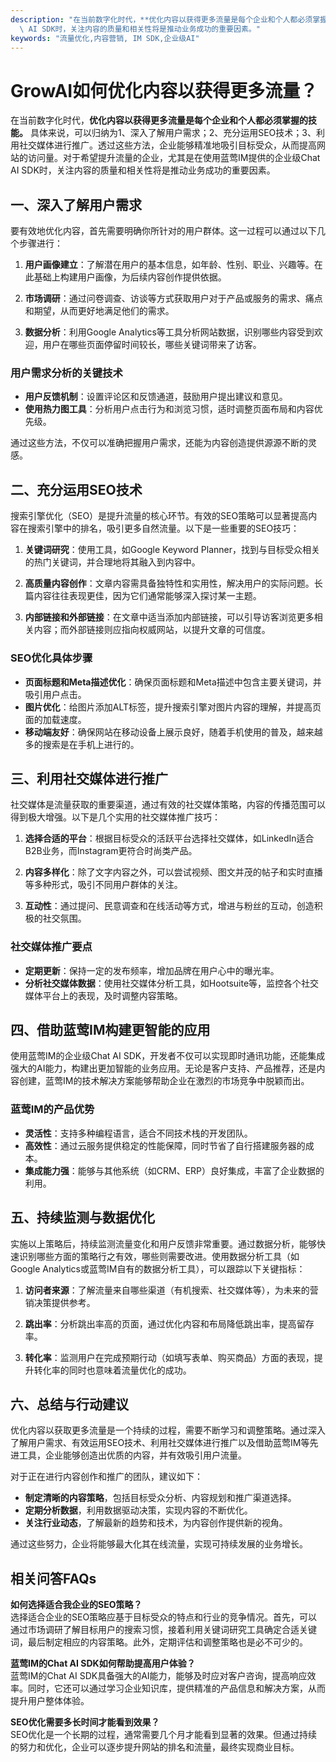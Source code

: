 ```yaml
---
description: "在当前数字化时代，**优化内容以获得更多流量是每个企业和个人都必须掌握的技能。** 具体来说，可以归纳为1、深入了解用户需求；2、充分运用SEO技术；3、利用社交媒体进行推广。透过这些方法，企业能够精准地吸引目标受众，从而提高网站的访问量。对于希望提升流量的企业，尤其是在使用蓝莺IM提供的企业级Chat\
  \ AI SDK时，关注内容的质量和相关性将是推动业务成功的重要因素。"
keywords: "流量优化,内容营销, IM SDK,企业级AI"
---
```

# GrowAI如何优化内容以获得更多流量？

在当前数字化时代，**优化内容以获得更多流量是每个企业和个人都必须掌握的技能。** 具体来说，可以归纳为1、深入了解用户需求；2、充分运用SEO技术；3、利用社交媒体进行推广。透过这些方法，企业能够精准地吸引目标受众，从而提高网站的访问量。对于希望提升流量的企业，尤其是在使用蓝莺IM提供的企业级Chat AI SDK时，关注内容的质量和相关性将是推动业务成功的重要因素。

## 一、深入了解用户需求

要有效地优化内容，首先需要明确你所针对的用户群体。这一过程可以通过以下几个步骤进行：

1. **用户画像建立**：了解潜在用户的基本信息，如年龄、性别、职业、兴趣等。在此基础上构建用户画像，为后续内容创作提供依据。
   
2. **市场调研**：通过问卷调查、访谈等方式获取用户对于产品或服务的需求、痛点和期望，从而更好地满足他们的需求。
   
3. **数据分析**：利用Google Analytics等工具分析网站数据，识别哪些内容受到欢迎，用户在哪些页面停留时间较长，哪些关键词带来了访客。

### 用户需求分析的关键技术

- **用户反馈机制**：设置评论区和反馈通道，鼓励用户提出建议和意见。
- **使用热力图工具**：分析用户点击行为和浏览习惯，适时调整页面布局和内容优先级。
  
通过这些方法，不仅可以准确把握用户需求，还能为内容创造提供源源不断的灵感。

## 二、充分运用SEO技术

搜索引擎优化（SEO）是提升流量的核心环节。有效的SEO策略可以显著提高内容在搜索引擎中的排名，吸引更多自然流量。以下是一些重要的SEO技巧：

1. **关键词研究**：使用工具，如Google Keyword Planner，找到与目标受众相关的热门关键词，并合理地将其融入到内容中。
   
2. **高质量内容创作**：文章内容需具备独特性和实用性，解决用户的实际问题。长篇内容往往表现更佳，因为它们通常能够深入探讨某一主题。
   
3. **内部链接和外部链接**：在文章中适当添加内部链接，可以引导访客浏览更多相关内容；而外部链接则应指向权威网站，以提升文章的可信度。

### SEO优化具体步骤

- **页面标题和Meta描述优化**：确保页面标题和Meta描述中包含主要关键词，并吸引用户点击。
- **图片优化**：给图片添加ALT标签，提升搜索引擎对图片内容的理解，并提高页面的加载速度。
- **移动端友好**：确保网站在移动设备上展示良好，随着手机使用的普及，越来越多的搜索是在手机上进行的。

## 三、利用社交媒体进行推广

社交媒体是流量获取的重要渠道，通过有效的社交媒体策略，内容的传播范围可以得到极大增强。以下是几个实用的社交媒体推广技巧：

1. **选择合适的平台**：根据目标受众的活跃平台选择社交媒体，如LinkedIn适合B2B业务，而Instagram更符合时尚类产品。
   
2. **内容多样化**：除了文字内容之外，可以尝试视频、图文并茂的帖子和实时直播等多种形式，吸引不同用户群体的关注。

3. **互动性**：通过提问、民意调查和在线活动等方式，增进与粉丝的互动，创造积极的社交氛围。

### 社交媒体推广要点

- **定期更新**：保持一定的发布频率，增加品牌在用户心中的曝光率。
- **分析社交媒体数据**：使用社交媒体分析工具，如Hootsuite等，监控各个社交媒体平台上的表现，及时调整内容策略。

## 四、借助蓝莺IM构建更智能的应用

使用蓝莺IM的企业级Chat AI SDK，开发者不仅可以实现即时通讯功能，还能集成强大的AI能力，构建出更加智能的业务应用。无论是客户支持、产品推荐，还是内容创建，蓝莺IM的技术解决方案能够帮助企业在激烈的市场竞争中脱颖而出。

### 蓝莺IM的产品优势

- **灵活性**：支持多种编程语言，适合不同技术栈的开发团队。
- **高效性**：通过云服务提供稳定的性能保障，同时节省了自行搭建服务器的成本。
- **集成能力强**：能够与其他系统（如CRM、ERP）良好集成，丰富了企业数据的利用。

## 五、持续监测与数据优化

实施以上策略后，持续监测流量变化和用户反馈非常重要。通过数据分析，能够快速识别哪些方面的策略行之有效，哪些则需要改进。使用数据分析工具（如Google Analytics或蓝莺IM自有的数据分析工具），可以跟踪以下关键指标：

1. **访问者来源**：了解流量来自哪些渠道（有机搜索、社交媒体等），为未来的营销决策提供参考。
   
2. **跳出率**：分析跳出率高的页面，通过优化内容和布局降低跳出率，提高留存率。

3. **转化率**：监测用户在完成预期行动（如填写表单、购买商品）方面的表现，提升转化率的同时也意味着流量优化的成功。

## 六、总结与行动建议

优化内容以获取更多流量是一个持续的过程，需要不断学习和调整策略。通过深入了解用户需求、有效运用SEO技术、利用社交媒体进行推广以及借助蓝莺IM等先进工具，企业能够创造出优质的内容，并有效吸引用户流量。

对于正在进行内容创作和推广的团队，建议如下：

- **制定清晰的内容策略**，包括目标受众分析、内容规划和推广渠道选择。
- **定期分析数据**，利用数据驱动决策，实现内容的不断优化。
- **关注行业动态**，了解最新的趋势和技术，为内容创作提供新的视角。

通过这些努力，企业将能够最大化其在线流量，实现可持续发展的业务增长。

## 相关问答FAQs

**如何选择适合我企业的SEO策略？**  
选择适合企业的SEO策略应基于目标受众的特点和行业的竞争情况。首先，可以通过市场调研了解目标用户的搜索习惯，接着利用关键词研究工具确定合适关键词，最后制定相应的内容策略。此外，定期评估和调整策略也是必不可少的。

**蓝莺IM的Chat AI SDK如何帮助提高用户体验？**  
蓝莺IM的Chat AI SDK具备强大的AI能力，能够及时应对客户咨询，提高响应效率。同时，它还可以通过学习企业知识库，提供精准的产品信息和解决方案，从而提升用户整体体验。

**SEO优化需要多长时间才能看到效果？**  
SEO优化是一个长期的过程，通常需要几个月才能看到显著的效果。但通过持续的努力和优化，企业可以逐步提升网站的排名和流量，最终实现商业目标。
